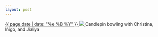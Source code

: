 ```yaml
---
layout: post
---
```


<p>
  <a href="/6">
    <time>{{ page.date | date: "%e %B %Y" }}</time>
    <img src="{{ site.assets_url }}/6.jpg">
  </a>
  Candlepin bowling with Christina, Iñigo, and Jialiya
</p>
